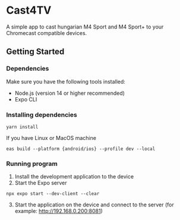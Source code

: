 # Cast4TV

A simple app to cast hungarian M4 Sport and M4 Sport+ to your Chromecast compatible devices.

## Getting Started

### Dependencies

Make sure you have the following tools installed:

- Node.js (version 14 or higher recommended)
- Expo CLI

### Installing dependencies

```
yarn install
```

If you have Linux or MacOS machine

```
eas build --platform {android/ios} --profile dev --local
```

### Running program

1. Install the development application to the device
2. Start the Expo server

```
npx expo start --dev-client --clear
```

3. Start the application on the device and connect to the server (for example: http://192.168.0.200:8081)
